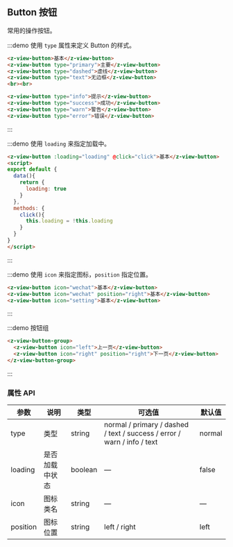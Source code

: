 ## Button 按钮

常用的操作按钮。

:::demo 使用 `type` 属性来定义 Button 的样式。
```html
<z-view-button>基本</z-view-button>
<z-view-button type="primary">主要</z-view-button>
<z-view-button type="dashed">虚线</z-view-button>
<z-view-button type="text">无边框</z-view-button>
<br><br>

<z-view-button type="info">提示</z-view-button>
<z-view-button type="success">成功</z-view-button>
<z-view-button type="warn">警告</z-view-button>
<z-view-button type="error">错误</z-view-button>
```
:::


:::demo 使用 `loading` 来指定加载中。
```html
<z-view-button :loading="loading" @click="click">基本</z-view-button>
<script>
export default {
  data(){
    return {
      loading: true
    }
  },
  methods: {
    click(){
      this.loading = !this.loading
    }
  }
}
</script>
```
:::

:::demo 使用 `icon` 来指定图标，`position` 指定位置。
```html
<z-view-button icon="wechat">基本</z-view-button>
<z-view-button icon="wechat" position="right">基本</z-view-button>
<z-view-button icon="setting">基本</z-view-button>
```
:::


:::demo 按钮组
```html
<z-view-button-group>
  <z-view-button icon="left">上一页</z-view-button>
  <z-view-button icon="right" position="right">下一页</z-view-button>
</z-view-button-group>
```
:::

### 属性 API

| 参数      | 说明    | 类型      | 可选值       | 默认值   |
|---------- |-------- |---------- |-------------  |-------- |
| type     | 类型   | string    |   normal / primary / dashed / text / success / error / warn / info / text |     normal    |
| loading     | 是否加载中状态   | boolean    | — | false   |
| icon  | 图标类名 | string   |  —  |  —  |
| position | 图标位置 | string | left / right | left